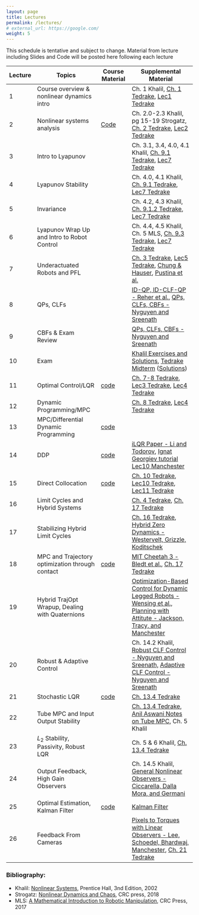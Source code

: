 ```yaml
---
layout: page
title: Lectures
permalink: /lectures/
# external_url: https://google.com/
weight: 5
---
```



This schedule is tentative and subject to change. Material from lecture including Slides and Code will be posted here following each lecture

| Lecture      | Topics | Course Material | Supplemental Material |
| ----------- | ----------- | --------------------- | ----------- |
| 1   | Course overview & nonlinear dynamics intro |  | Ch. 1 Khalil, [Ch. 1 Tedrake](https://underactuated.csail.mit.edu/intro.html), [Lec1 Tedrake](https://www.youtube.com/watch?v=uyyBT-MHhLE&list=PLkx8KyIQkMfU5szP43GlE_S1QGSPQfL9s) |
| 2   | Nonlinear systems analysis | [Code](https://colab.research.google.com/drive/1IJAjyV67mHOMTrEGx5ClsEVqnSLQFdTq?usp=sharing) | Ch. 2.0-2.3 Khalil, pg 15-19 Strogatz, [Ch. 2 Tedrake](https://underactuated.csail.mit.edu/pend.html), [Lec2 Tedrake](https://www.youtube.com/watch?v=l2CwE3Wf7ww&list=PLkx8KyIQkMfU5szP43GlE_S1QGSPQfL9s&index=2) |
| 3   | Intro to Lyapunov |  | Ch. 3.1, 3.4, 4.0, 4.1 Khalil, [Ch. 9.1 Tedrake](https://underactuated.csail.mit.edu/lyapunov.html), [Lec7 Tedrake](https://www.youtube.com/watch?v=qbuyy7ZcP9M&list=PLkx8KyIQkMfU5szP43GlE_S1QGSPQfL9s&index=7) |
| 4   | Lyapunov Stability |  | Ch. 4.0, 4.1 Khalil, [Ch. 9.1 Tedrake](https://underactuated.csail.mit.edu/lyapunov.html), [Lec7 Tedrake](https://www.youtube.com/watch?v=qbuyy7ZcP9M&list=PLkx8KyIQkMfU5szP43GlE_S1QGSPQfL9s&index=7) |
| 5   | Invariance |  | Ch. 4.2, 4.3 Khalil, [Ch. 9.1.2 Tedrake](https://underactuated.csail.mit.edu/lyapunov.html), [Lec7 Tedrake](https://www.youtube.com/watch?v=qbuyy7ZcP9M&list=PLkx8KyIQkMfU5szP43GlE_S1QGSPQfL9s&index=7) |
| 6   | Lyapunov Wrap Up and Intro to Robot Control |  | Ch. 4.4, 4.5 Khalil, Ch. 5 MLS, [Ch. 9.3 Tedrake]([https://underactuated.csail.mit.edu/lyapunov.html](https://underactuated.csail.mit.edu/lyapunov.html#finite-time)), [Lec7 Tedrake](https://www.youtube.com/watch?v=qbuyy7ZcP9M&list=PLkx8KyIQkMfU5szP43GlE_S1QGSPQfL9s&index=7) |
| 7   | Underactuated Robots and PFL |  | [Ch. 3 Tedrake](https://underactuated.csail.mit.edu/acrobot.html), [Lec5 Tedrake](https://www.youtube.com/watch?v=UBPL0IbyJy4&list=PLkx8KyIQkMfU5szP43GlE_S1QGSPQfL9s&index=5), [Chung & Hauser](https://www.sciencedirect.com/science/article/pii/000510989400148C), [Pustina et al.](https://arxiv.org/abs/2306.07258) |
| 8   | QPs, CLFs |  | [ID-QP, ID-CLF-QP - Reher et al.](https://ieeexplore.ieee.org/abstract/document/9147342?casa_token=Wcfyr1ackQ4AAAAA:kv6biqP5SS19zdeJXW6QlsCn8DxUNmVtpjwJ5Y8zeWimVdEWd6ZeTT7OgVDoGn2pVYAd7630), [QPs, CLFs, CBFs - Nyguyen and Sreenath](https://hybrid-robotics.berkeley.edu/publications/ACC2022_L1_Adaptive_CBF.pdf) |
| 9   | CBFs & Exam Review |  | [QPs, CLFs, CBFs - Nyguyen and Sreenath](https://hybrid-robotics.berkeley.edu/publications/ACC2022_L1_Adaptive_CBF.pdf) |
| 10   | Exam |  | [Khalil Exercises and Solutions](https://www.egr.msu.edu/%7Ekhalil/NonlinearSystems/AdditionalExercises.html), [Tedrake Midterm](https://underactuated.csail.mit.edu/Spring2024/midterm/midterm_2015_without_sols.pdf) ([Solutions](https://underactuated.csail.mit.edu/Spring2024/midterm/midterm_2015_with_sols.pdf)) |
| 11   | Optimal Control/LQR | [code](https://github.com/Nonlinear-Control-EMAE-485/EMAE485-demos/blob/main/LQR.ipynb) | [Ch. 7-8 Tedrake](https://underactuated.csail.mit.edu/dp.html), [Lec3 Tedrake](https://www.youtube.com/watch?v=GPvw92IKO44&list=PLkx8KyIQkMfU5szP43GlE_S1QGSPQfL9s&index=3), [Lec4 Tedrake](https://www.youtube.com/watch?v=GElVy0WTOys&list=PLkx8KyIQkMfU5szP43GlE_S1QGSPQfL9s&index=5) |
| 12   | Dynamic Programming/MPC |   | [Ch. 8 Tedrake](https://underactuated.csail.mit.edu/dp.html), [Lec4 Tedrake](https://www.youtube.com/watch?v=GPvw92IKO44&list=PLkx8KyIQkMfU5szP43GlE_S1QGSPQfL9s&index=4) |
| 13   | MPC/Differential Dynamic Programming | [code](https://github.com/Nonlinear-Control-EMAE-485/EMAE485-demos/blob/main/demo_mpc.ipynb) |  |
| 14   | DDP | [code](https://github.com/Nonlinear-Control-EMAE-485/EMAE485-demos/blob/main/iLQR_demo.ipynb) | [iLQR Paper - Li and Todorov](https://web.eng.ucsd.edu/mae/groups/skelton/publications/weiwei_ilqg_biological.pdf), [Ignat Georgiev tutorial](https://www.imgeorgiev.com/2023-02-01-ddp/) [Lec10 Manchester](https://www.youtube.com/watch?v=t0vaNTZIC20&list=PLZnJoM76RM6Jv4f7E7RnzW4rijTUTPI4u&index=10) |
| 15   | Direct Collocation | [code](https://github.com/Nonlinear-Control-EMAE-485/EMAE485-demos/blob/main/dircol_demo.ipynb) | [Ch. 10 Tedrake](https://underactuated.csail.mit.edu/trajopt.html), [Lec10 Tedrake](https://www.youtube.com/watch?v=GPvw92IKO44&list=PLkx8KyIQkMfU5szP43GlE_S1QGSPQfL9s&index=10), [Lec11 Tedrake](https://www.youtube.com/watch?v=GElVy0WTOys&list=PLkx8KyIQkMfU5szP43GlE_S1QGSPQfL9s&index=11) |
| 16   | Limit Cycles and Hybrid Systems |  | [Ch. 4 Tedrake](https://underactuated.csail.mit.edu/trajopt.html), [Ch. 17 Tedrake](https://underactuated.csail.mit.edu/contact.html) |
| 17   | Stabilizing Hybrid Limit Cycles |  | [Ch. 16 Tedrake](https://underactuated.csail.mit.edu/limit_cycles.html), [Hybrid Zero Dynamics - Westervelt, Grizzle, Koditschek](https://citeseerx.ist.psu.edu/document?repid=rep1&type=pdf&doi=1e4aada189d9fc142c88386e5f1eee54de9aaa18) |
| 18   | MPC and Trajectory optimization through contact | [code](https://github.com/Nonlinear-Control-EMAE-485/EMAE485-demos/blob/main/hybrid_trajopt_demo.ipynb) | [MIT Cheetah 3 - Bledt et al.](https://ieeexplore.ieee.org/abstract/document/8593885), [Ch. 17 Tedrake](https://underactuated.csail.mit.edu/contact.html)|
| 19   | Hybrid TrajOpt Wrapup, Dealing with Quaternions |  | [Optimization-Based Control for Dynamic Legged Robots - Wensing et al.,](https://arxiv.org/pdf/2211.11644) [Planning with Attitute - Jackson, Tracy, and Manchester](https://rexlab.ri.cmu.edu/papers/planning_with_attitude.pdf)|
| 20   | Robust & Adaptive Control |  | Ch. 14.2 Khalil, [Robust CLF Control - Nyguyen and Sreenath,](https://hybrid-robotics.berkeley.edu/publications/RSS2015_RobustCLF_supplement.pdf) [Adaptive CLF Control - Nyguyen and Sreenath](https://hybrid-robotics.berkeley.edu/publications/ACC2015_L1_CLF.pdf)|
| 21   | Stochastic LQR | [code](https://github.com/Nonlinear-Control-EMAE-485/EMAE485-demos/blob/main/stochastic_lqr_demo.ipynb) | [Ch. 13.4 Tedrake](https://underactuated.csail.mit.edu/robust.html)|
| 22   | Tube MPC and Input Output Stability |  | [Ch. 13.4 Tedrake](https://underactuated.csail.mit.edu/robust.html#section4), [Anil Aswani Notes on Tube MPC](https://aswani.ieor.berkeley.edu/teaching/SP15/265/lecture_notes/ieor265_lec15.pdf), Ch. 5 Khalil|
| 23   | $L_2$ Stability, Passivity, Robust LQR |  | Ch. 5 & 6 Khalil, [Ch. 13.4 Tedrake](https://underactuated.csail.mit.edu/robust.html#section4)|
| 24   | Output Feedback, High Gain Observers |  | Ch. 14.5 Khalil, [General Nonlinear Observers - Ciccarella, Dalla Mora, and Germani](https://www.tandfonline.com/doi/pdf/10.1080/00207179308934406?casa_token=Owk57nTcl9UAAAAA:wx5H5ZMcgjliphaLs9fIJE3A_ULPiddL9M7fLLHytKMMajpObJycevhQsCHc_lKl3v7CPt-XTipP)|
| 25   | Optimal Estimation, Kalman Filter | [code](https://github.com/Nonlinear-Control-EMAE-485/EMAE485-demos/blob/main/LQG.ipynb) | [Kalman Filter](https://en.wikipedia.org/wiki/Kalman_filter)|
| 26   | Feedback From Cameras | | [Pixels to Torques with Linear Observers - Lee, Schoedel, Bhardwaj, Manchester](https://rexlab.ri.cmu.edu/papers/linear_pixels_to_torques.pdf), [Ch. 21 Tedrake](https://underactuated.mit.edu/imitation.html)|


### Bibliography:
- Khalil: [Nonlinear Systems](https://flyingv.ucsd.edu/krstic/files/Khalil-3rd.pdf), Prentice Hall, 3nd Edition, 2002
- Strogatz: [Nonlinear Dynamics and Chaos](https://www.biodyn.ro/course/literatura/Nonlinear_Dynamics_and_Chaos_2018_Steven_H._Strogatz.pdf), CRC press, 2018 
- MLS: [A Mathematical Introduction to Robotic Manipulation](https://www.cse.lehigh.edu/~trink/Courses/RoboticsII/reading/murray-li-sastry-94-complete.pdf), CRC Press, 2017
<!-- - Tedrake: Underactuated Robotics: Algorithms for Walking, Running, Swimming, Flying, and Manipulation (Course Notes for MIT 6.832). -->




<!-- | Week      | Dates | Topics | Assignments |
| ----------- | ----------- | ----------- | ----------- |
| 1      | Jan 14 <br><br> Jan 16. | Course overview & nonlinear dynamics intro <br><br> Nonlinear systems analysis | HW0 |
| 2   | Jan 21 <br><br> Jan 23 | Intro to Lyapunov <br><br> Lyapunov Stability | HW1 Out |
| 3   | Jan 28 <br><br> Jan 30 | Invariance & Time Varying Systems <br><br> Time Varying Systems (cont.) |  |
| 4   | Feb 04 <br><br> Feb 06 | Model Systems & Robot Control <br><br> QPs, CLFs, CBFs | HW1 Due, HW2 Out |
| 5   | Feb 11 <br><br> Feb 13 | Dynamic Programming <br><br> LQR |  |
| 6   | Feb 18 <br><br> Feb 20 | Trajectory Optimization | HW2 Due, HW3 Out |
| 7   | Feb 25 <br><br> Feb 27 | MPC <br><br> Hybrid Systems | |
| 8   | March 04 <br><br> March 06 | Walking Robots | HW3 Due, HW4 Out |
| 9   | March 11 <br><br> March 13 | Spring Break |  |
| 10   | March 18 <br><br> March 20 | Stochasticity, Adaptivity, Robustness | |
| 11   | March 25 <br><br> March 27 | Input-Output Stability <br><br> Output feedback | HW4 Due |
| 12   | April 01 <br><br> April 03 | Planning with attitude <br><br> RL and Optimal Control |  |
| 12   | April 08 <br><br> April 10 | Computing Lyapunov Functions |  |
| 12   | April 15 <br><br> April 17 | TBD |  |
| 12   | April 22 <br><br> April 24 | TBD <br><br> Project Presentations |  | -->
